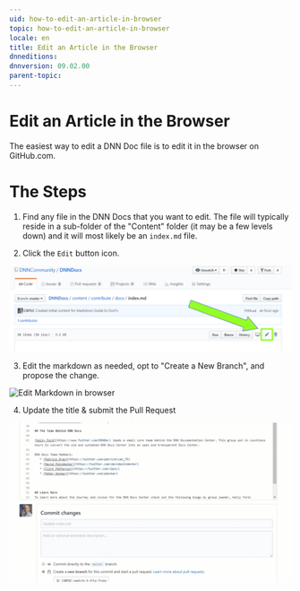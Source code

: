 ```yaml
---
uid: how-to-edit-an-article-in-browser
topic: how-to-edit-an-article-in-browser
locale: en
title: Edit an Article in the Browser
dnneditions: 
dnnversion: 09.02.00
parent-topic: 
---
```


# Edit an Article in the Browser
The easiest way to edit a DNN Doc file is to edit it in the browser on GitHub.com.

# The Steps

1. Find any file in the DNN Docs that you want to edit. The file will typically reside in a sub-folder of the "Content" folder (it may be a few levels down) and it will most likely be an ```index.md``` file.

2. Click the ```Edit``` button icon.

![Edit article in browser](/images/edit-article-in-browser.jpg)



3. Edit the markdown as needed, opt to "Create a New Branch", and propose the change.

![Edit Markdown in browser](/images/In-Browser-Pull-Request.gif)



4. Update the title & submit the Pull Request

![Edit Markdown in browser](/images/In-Browser-Pull-Request-2.gif)